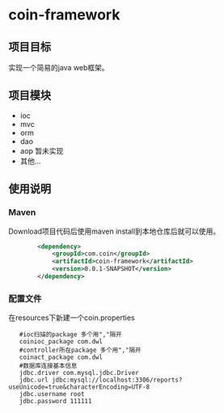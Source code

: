 # coin-framework

## 项目目标

实现一个简易的java web框架。

## 项目模块

*  ioc
*  mvc
*  orm
*  dao
*  aop 暂未实现
*  其他...

## 使用说明

### Maven
Download项目代码后使用maven install到本地仓库后就可以使用。

```xml
		<dependency>
			<groupId>com.coin</groupId>
			<artifactId>coin-framework</artifactId>
			<version>0.0.1-SNAPSHOT</version>
		</dependency>
```

### 配置文件
在resources下新建一个coin.properties
```
   #ioc扫描的package 多个用","隔开
   coinioc_package com.dwl
   #controller所在package 多个用","隔开
   coinact_package com.dwl
   #数据库连接基本信息
   jdbc.driver com.mysql.jdbc.Driver
   jdbc.url jdbc:mysql://localhost:3306/reports?useUnicode=true&characterEncoding=UTF-8
   jdbc.username root
   jdbc.password 111111
```




